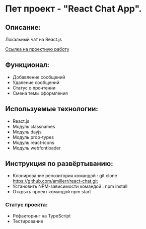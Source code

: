 # Пет проект - "React Chat App".

## Описание:

Локальный чат на React.js

[Ссылка на проектную работу](https://react-chat-ten-sable.vercel.app/)

## Функционал:

* Добавление сообщений
* Удаление сообщений
* Статус о прочтении
* Смена темы оформления

## Используемые технологии:

* React.js
* Модуль classnames
* Модуль dayjs
* Модуль prop-types
* Модуль react-icons
* Модуль webfontloader

## Инструкция по развёртыванию:

* Клонирование репозитория командой : git clone https://github.com/amillerr/react-chat.git
* Установить NPM-зависимости командой : npm install
* Открыть проект командой npm start

### Статус проекта:

* Рефакторинг на TypeScript
* Тестирование
